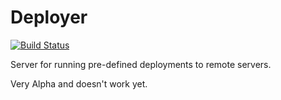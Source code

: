 # Deployer

[![Build Status](https://secure.travis-ci.org/StefanKjartansson/deployer.png)](http://travis-ci.org/StefanKjartansson/deployer)

Server for running pre-defined deployments to remote servers.

Very Alpha and doesn't work yet.
